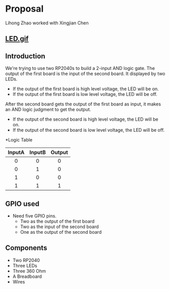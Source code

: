 # Proposal

Lihong Zhao worked with Xingjian Chen
## [LED.gif](https://github.com/lihzhao14/ese-5190-lab2-B/blob/main/Initialize_LED.md)

## Introduction
We're trying to use two RP2040s to build a 2-input AND logic gate. 
The output of the first board is the input of the second board. It displayed by two LEDs.
- If the output of the first board is high level voltage, the LED will be on.
- If the output of the first board is low level voltage, the LED will be off.

After the second board gets the output of the first board as input, it makes an AND logic judgment to get the output.
- If the output of the second board is high level voltage, the LED will be on.
- If the output of the second board is low level voltage, the LED will be off.

*Logic Table

|InputA|InputB|Output|
| :---: | :---: | :---: |
| 0 | 0 | 0 |
| 0 | 1 | 0 |
| 1 | 0 | 0 |
| 1 | 1 | 1 |


## GPIO used
- Need five GPIO pins.
  - Two as the output of the first board
  - Two as the input of the second board
  - One as the output of the second board

## Components
- Two RP2040
- Three LEDs
- Three 360 Ohm
- A Breadboard
- Wires
